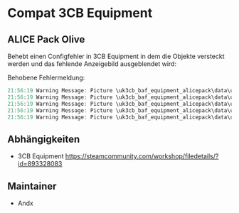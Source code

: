 # Compat 3CB Equipment

## ALICE Pack Olive

Behebt einen Configfehler in 3CB Equipment in dem die Objekte versteckt werden und das fehlende Anzeigebild ausgeblendet wird:

Behobene Fehlermeldung:

```c++
21:56:19 Warning Message: Picture \uk3cb_baf_equipment_alicepack\data\ui\icon_alicepack_dpmw_ca.paa not found
21:56:19 Warning Message: Picture \uk3cb_baf_equipment_alicepack\data\ui\icon_alicepack_oli_ca.paa not found
21:56:19 Warning Message: Picture \uk3cb_baf_equipment_alicepack\data\ui\icon_alicepack_dpmt_ca.paa not found
21:56:19 Warning Message: Picture \uk3cb_baf_equipment_alicepack\data\ui\icon_alicepack_ddpm_ca.paa not found
21:56:19 Warning Message: Picture \uk3cb_baf_equipment_alicepack\data\ui\icon_alicepack_cw_dpm_ca.paa not found
```

## Abhängigkeiten

- 3CB Equipment <https://steamcommunity.com/workshop/filedetails/?id=893328083>

## Maintainer

- Andx
